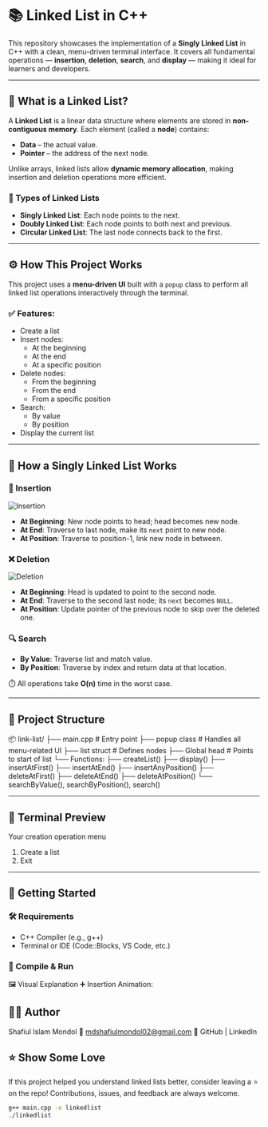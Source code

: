 # 📚 Linked List in C++

This repository showcases the implementation of a **Singly Linked List** in C++ with a clean, menu-driven terminal interface. It covers all fundamental operations — **insertion**, **deletion**, **search**, and **display** — making it ideal for learners and developers.

---

## 📘 What is a Linked List?

A **Linked List** is a linear data structure where elements are stored in **non-contiguous memory**. Each element (called a **node**) contains:
- **Data** – the actual value.
- **Pointer** – the address of the next node.

Unlike arrays, linked lists allow **dynamic memory allocation**, making insertion and deletion operations more efficient.

### 🔗 Types of Linked Lists
- **Singly Linked List**: Each node points to the next.
- **Doubly Linked List**: Each node points to both next and previous.
- **Circular Linked List**: The last node connects back to the first.

---

## ⚙️ How This Project Works

This project uses a **menu-driven UI** built with a `popup` class to perform all linked list operations interactively through the terminal.

### ✅ Features:
- Create a list
- Insert nodes:
  - At the beginning
  - At the end
  - At a specific position
- Delete nodes:
  - From the beginning
  - From the end
  - From a specific position
- Search:
  - By value
  - By position
- Display the current list

---

## 🧠 How a Singly Linked List Works

### 🔁 Insertion

![Insertion](https://upload.wikimedia.org/wikipedia/commons/6/6d/Singly-linked-list-insertion-in-the-middle.svg)

- **At Beginning**: New node points to head; head becomes new node.
- **At End**: Traverse to last node, make its `next` point to new node.
- **At Position**: Traverse to position-1, link new node in between.

### ❌ Deletion

![Deletion](https://upload.wikimedia.org/wikipedia/commons/b/bf/Circularly-linked-list-delete.svg)

- **At Beginning**: Head is updated to point to the second node.
- **At End**: Traverse to the second last node; its `next` becomes `NULL`.
- **At Position**: Update pointer of the previous node to skip over the deleted one.

### 🔍 Search

- **By Value**: Traverse list and match value.
- **By Position**: Traverse by index and return data at that location.

⏱️ All operations take **O(n)** time in the worst case.

---

## 📁 Project Structure
📦 link-list/
├── main.cpp              # Entry point
├── popup class           # Handles all menu-related UI
├── list struct           # Defines nodes
├── Global head           # Points to start of list
└── Functions:
    ├── createList()
    ├── display()
    ├── insertAtFirst()
    ├── insertAtEnd()
    ├── insertAnyPosition()
    ├── deleteAtFirst()
    ├── deleteAtEnd()
    ├── deleteAtPosition()
    └── searchByValue(), searchByPosition(), search()


---

## 📸 Terminal Preview

   Your creation operation menu       
 1. Create a list
 2. Exit

---

## 🚀 Getting Started

### 🛠 Requirements
- C++ Compiler (e.g., g++)
- Terminal or IDE (Code::Blocks, VS Code, etc.)

### 🔧 Compile & Run
🖼️ Visual Explanation
➕ Insertion Animation:


## 🙋‍♂️ Author
Shafiul Islam Mondol
📧 mdshafiulmondol02@gmail.com
🔗 GitHub | LinkedIn

## ⭐️ Show Some Love
If this project helped you understand linked lists better, consider leaving a ⭐️ on the repo!
Contributions, issues, and feedback are always welcome.


```bash
g++ main.cpp -o linkedlist
./linkedlist
